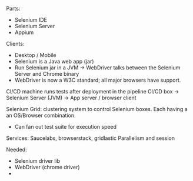 Parts:
 - Selenium IDE
 - Selenium Server
 - Appium

Clients:
 - Desktop / Mobile
 - Selenium is a Java web app (jar)
 - Run Selenium jar in a JVM -> WebDriver talks between the Selenium Server and Chrome binary
 - WebDriver is now a W3C standard; all major browsers have support. 

CI/CD machine runs tests after deployment in the pipeline
CI/CD box -> Selenium Server (JVM) -> App server / browser client

Selenium Grid:  clustering system to control Selenium boxes. Each having a an OS/Browser combination.
 - Can fan out test suite for execution speed
 
Services: Saucelabs, browserstack, gridlastic
Parallelism and session

Needed:
 - Selenium driver lib
 - WebDriver (chrome driver)
 - 
